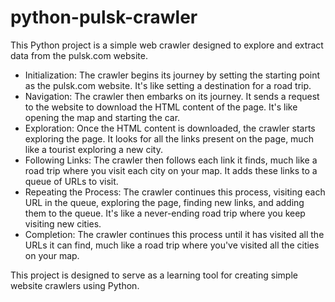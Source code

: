 # python-pulsk-crawler

This Python project is a simple web crawler designed to explore and extract data from the pulsk.com website.

* Initialization: The crawler begins its journey by setting the starting point as the pulsk.com website. It's like setting a destination for a road trip.
* Navigation: The crawler then embarks on its journey. It sends a request to the website to download the HTML content of the page. It's like opening the map and starting the car.
* Exploration: Once the HTML content is downloaded, the crawler starts exploring the page. It looks for all the links present on the page, much like a tourist exploring a new city.
* Following Links: The crawler then follows each link it finds, much like a road trip where you visit each city on your map. It adds these links to a queue of URLs to visit.
* Repeating the Process: The crawler continues this process, visiting each URL in the queue, exploring the page, finding new links, and adding them to the queue. It's like a never-ending road trip where you keep visiting new cities.
* Completion: The crawler continues this process until it has visited all the URLs it can find, much like a road trip where you've visited all the cities on your map.

This project is designed to serve as a learning tool for creating simple website crawlers using Python.
